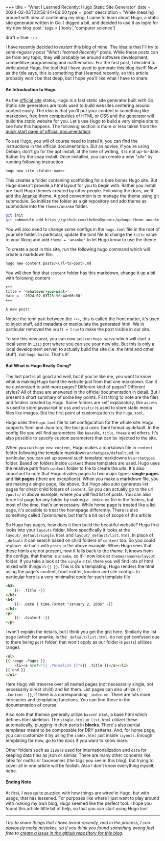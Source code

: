 +++
title = 'What I Learned Recently: Hugo Static Site Generator'
date = 2024-02-03T23:56:44+06:00
type = 'post'
description = 'While messing around with idea of continuing my blog, I came to learn about Hugo, a static site generator written in Go. I digged a bit, and decided to use it as topic for my new blog post.'
tags = ['tools', 'computer science']

draft = true
+++

I have recently decided to *restart* this blog of mine. The idea is that I'll try to semi-regularly post *"What I learned Recently"* posts. While these posts can be from any topic, they will probably be around software development, competitive programming and mathematics. For the first post, I decided to write about Hugo, the tool that I have used to generate this blog itself! Now as the title says, this is something that I learned recently, so this article probably won't be that deep, but I hope you'll like what I have to share.

#### An Introduction to Hugo
As the [official site](https://gohugo.io/) states, Hugo is a fast static site generator built with Go. Static site generators are tools used to build websites centering around content easily. The idea is that you'll put your content in something like markdown, free from complexities of HTML or CSS and the generator will build the static website for you. Let's use Hugo to build a very simple site to see how this happens. The following section is more or less taken from the [quick start page of official documentation](https://gohugo.io/getting-started/quick-start/). 

To use Hugo, you will of course need to install it, you can find the instructions in the official documentation. But an advise, if you're using Debian, don't go for the apt install, at the time of writing, it is not up-to-date. Rather try the snap install. Once installed, you can create a new *"site"* by running following instruction

```bash
hugo new site <folder-name>
```

This creates a folder containing scaffolding for a bare bones Hugo site. But Hugo doesn't provide a html layout for you to begin with. Rather you install pre-built Hugo themes created by other people. Following the docs, we'll add the [Ananke](https://github.com/theNewDynamic/gohugo-theme-ananke) theme. A good convention is to manage the theme using git submodule. So initilize the folder as a git repository and add theme as submodule into the `themes/ananke` folder.

```bash
git init
git submodule add https://github.com/theNewDynamic/gohugo-theme-ananke.git themes/ananke
```

You will also need to change some configs in the `hugo.toml` file in the root of your site folder. In particular, update the toml file to change the `title` value to your liking and add `theme = 'ananke'` to let Hugo know to use the theme. 

To create a post in this site, run the following hugo command which will create a markdown file.

```bash
hugo new content posts/<url-to-post>.md
```

You will then find that `content` folder has this markdown, change it up a bit with following content

```markdown
+++
title = '<whatever-you-want>'
date =  '2024-02-03T23:56:44+06:00'
+++

A new post!
```

Notice the toml part between the `+++`, this is called the front matter, it's used to inject stuff, add metadata or manipulate the generated html. We in particular removed the `draft = true` to make the post visible in our site. 

To see this new post, you can now just run `hugo serve` which will start a local serer in `1313` port where you can see your new site. But this is only a local development server, to actually build the site (i.e. the html and other stuff), run `hugo build`. That's it! 

#### But What is Hugo Really Doing?
The last part is all good and well, but if you're like me, you want to know what is making Hugo build the website just from that one markdown. Can it be customized to add more pages? Different kind of pages? Different styles? All of these are answered in the official documentation in detail. But I present a short summary of some key points. First thing to note are the files and folders created by Hugo. Some folders are self explanatory, like `assets` is used to store javascript or css and `static` is used to store static media files like images. But the first point of customization is the `hugo.toml`.

Hugo uses the `hugo.toml` file to set configuration for the whole site. Hugo supports Yaml and Json too, the tool just uses Toml format as default. In the config file you will find parameters like `baseURL`, `title`, `theme` and others. It's also possible to specify custom parameters that can be injected to the site. 

When you run `hugo new content`, Hugo makes a markdown file in `content` folder following the template markdown `archetypes/default.md`. In particular, you can set up several such template markdowns in `archetypes` folder. Based on folders inside `content` these templates are used. Hugo uses the relative path from `content` folder to file to create the urls. It's also important to note that Hugo divides pages to two major types: **single pages** and **list pages** (there are exceptions). When you make a markdown file, you are making a single page, like above. But Hugo also auto generates list pages for direct child folders of `content`. So you can actually go to the url `/posts/` in above example, where you will find list of posts. You can also force list page for any folder by making a `_index.md` file in the folders, but most of the time, that's unnecessary. While home page is treated like a list page, it's possible to treat the homepage differently. There is also something called *Taxonomies*, but that's a bit out of scope of this article.

So Hugo has pages, how does it then build the beautiful website? Hugo first looks into your `layouts` folder. More specifically it looks at the `layout/_default/single.html` and `layout/_default/list.html`. In place of `_default` it can search based on child folders of `content` too. So you could replace `_default` with `posts` in the above example. When Hugo sees that these htmls are not present, now it falls back to the *theme*. It knows from the configs, that theme is `ananke`, so it'll now look at `themes/ananke/layout` folder. If you take a look at the `single.html` there you will find lots of html mixed with things in `{{ }}`. This is Go's templating. Hugo renders the html using the page's content, front matter, location and site configs. In particular here is a very minimalist code for such template file

```html
<h3>
    {{- .Title -}}
</h3>
<h4>
    {{- .Date | time.Format "January 2, 2006" -}}
</h4>
<p>
    {{- .Content -}}
</p>
```

I won't explain the details, but I think you get the gist here. Similarly the list page (which for ananke, is the `_default/list.html`, do not get confused due to there being `post` folder, that won't apply as our folder is `posts`) utilizes ranges

```html
<ul>
{{ range .Pages }}
    <li><a href="{{ .Permalink }}">{{ .Title }}</a></li>
{{ end }}
</ul>
```

Here Hugo will traverse over all nested pages (not necessarily single, not necessarily direct child) and list them. List pages can also utilize `{{- .Content -}}`, if there is a corresponding `_index.md`. There are lots more intricacies and templating functions. You can find those in the documentation of course. 

Also note that themse generally utilize `baseof.html`, a base html which defines html skeleton. The `single.html` or `list.html` utilizet these automatically, plugging in their parts in **blocks**. There's also partial templates meant to be composable for DRY patterns. And, for home page, you can customize it by using the `index.html` just inside `layouts`. Enough templating for now, go to the docs if you want to know more.

Other folders such as `i18n` is used for internationalization and `data` for keeping data files as json or similar. There are many other concerns like latex for maths or taxonomies (the tags you see in this blog), but trying to cover all in one article will be foolish. Also I don't know everything myself, hehe.

#### Ending Note

At first, I was quite puzzled with how things are wired in Hugo, but with usage, that has lessened. For purposes like where I just want to play around with making my own blog, Hugo seemed like the perfect tool. I hope you found this article little bit of help, so that you can start using Hugo too!

----
*I try to share things that I have learnt recently, and in the process, I can obviously make mistakes, so if you think you found something wrong feel free to [create a issue in the github repository for this blog](https://github.com/upobir/upobir.github.io/issues/new).*